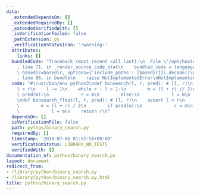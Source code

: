 ```yaml
---
data:
  _extendedDependsOn: []
  _extendedRequiredBy: []
  _extendedVerifiedWith: []
  _isVerificationFailed: false
  _pathExtension: py
  _verificationStatusIcon: ':warning:'
  attributes:
    links: []
  bundledCode: "Traceback (most recent call last):\n  File \"/opt/hostedtoolcache/Python/3.9.6/x64/lib/python3.9/site-packages/onlinejudge_verify/documentation/build.py\"\
    , line 71, in _render_source_code_stat\n    bundled_code = language.bundle(stat.path,\
    \ basedir=basedir, options={'include_paths': [basedir]}).decode()\n  File \"/opt/hostedtoolcache/Python/3.9.6/x64/lib/python3.9/site-packages/onlinejudge_verify/languages/python.py\"\
    , line 96, in bundle\n    raise NotImplementedError\nNotImplementedError\n"
  code: "#!/usr/bin/env python3\ndef binsearch(l, r, pred): # [l, r)\n    assert l\
    \ < r\n    l -= 1\n    while r - l > 1:\n        m = (l + r) // 2\n        if\
    \ pred(m):\n            r = m\n        else:\n            l = m\n    return r\n\
    \ndef binsearch_float(l, r, pred): # [l, r)\n    assert l < r\n    for _ in range(100):\n\
    \        m = (l + r) / 2\n        if pred(m):\n            r = m\n        else:\n\
    \            l = m\n    return r\n"
  dependsOn: []
  isVerificationFile: false
  path: python/binary_search.py
  requiredBy: []
  timestamp: '2018-07-06 01:52:56+09:00'
  verificationStatus: LIBRARY_NO_TESTS
  verifiedWith: []
documentation_of: python/binary_search.py
layout: document
redirect_from:
- /library/python/binary_search.py
- /library/python/binary_search.py.html
title: python/binary_search.py
---
```

